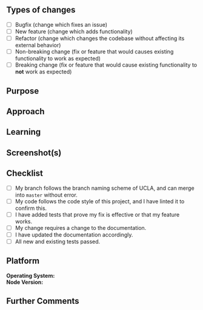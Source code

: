 <!--- Be sure to add a descriptive title above! -->

## Types of changes
<!--- What types of changes does your code introduce to UCLA Radio? Put an `x` in the boxes that apply. -->

- [ ] Bugfix (change which fixes an issue)
- [ ] New feature (change which adds functionality)
- [ ] Refactor (change which changes the codebase without affecting its external behavior)
- [ ] Non-breaking change (fix or feature that would causes existing functionality to work as expected)
- [ ] Breaking change (fix or feature that would cause existing functionality to __not__ work as expected)

## Purpose
<!--- Describe the problem or feature. Link to the issue(s) fixed by this pull request if applicable. -->

## Approach
<!--- How does your change address the problem? -->

## Learning
<!--- Describe the research stage. Link to any blog posts, video, patterns, libraries, addons, or other resources that helped you to solve this problem. -->

## Screenshot(s) <!--- (if applicable--you can delete otherwise) -->
<!--- Include a screenshot here if the change you made changes the look of the site in any way! -->

## Checklist
<!--- Put an `x` in the boxes that apply. You can also fill these out after creating the PR. If you're unsure about any of them, don't hesitate to ask. We're here to help! This is simply a reminder of what we are going to look for before merging your code. -->

- [ ] My branch follows the branch naming scheme of UCLA, and can merge into `master` without error.
- [ ] My code follows the code style of this project, and I have linted it to confirm this.
- [ ] I have added tests that prove my fix is effective or that my feature works.
- [ ] My change requires a change to the documentation.
- [ ] I have updated the documentation accordingly.
- [ ] All new and existing tests passed.

## Platform
__Operating System:__ <!--- e.g., macOS Sierra, 12.10.5 -->  
__Node Version:__ <!--- e.g., v6.11.0 -->

## Further Comments
<!--- Please add anything that you'd like to say that you didn't already get a chance to. -->
